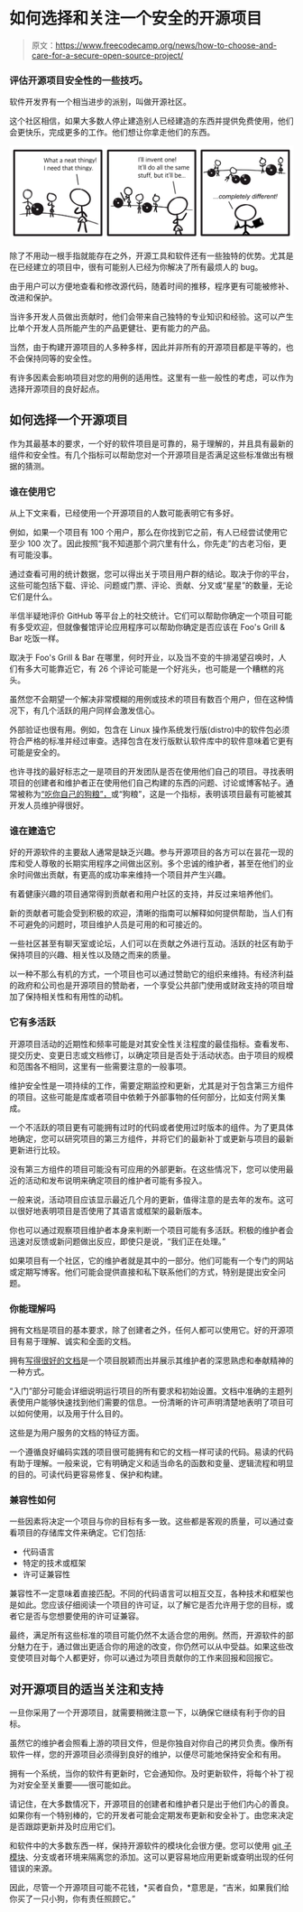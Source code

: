 # 如何选择和关注一个安全的开源项目

> 原文：<https://www.freecodecamp.org/news/how-to-choose-and-care-for-a-secure-open-source-project/>

### 评估开源项目安全性的一些技巧。

软件开发界有一个相当进步的派别，叫做开源社区。

这个社区相信，如果大多数人停止建造别人已经建造的东西并提供免费使用，他们会更快乐，完成更多的工作。他们想让你拿走他们的东西。

![A comic I drew about using other people’s stuff, with the wheel as an example.](img/d189c79d1a7cb52c4598354686207118.png)

除了不用动一根手指就能存在之外，开源工具和软件还有一些独特的优势。尤其是在已经建立的项目中，很有可能别人已经为你解决了所有最烦人的 bug。

由于用户可以方便地查看和修改源代码，随着时间的推移，程序更有可能被修补、改进和保护。

当许多开发人员做出贡献时，他们会带来自己独特的专业知识和经验。这可以产生比单个开发人员所能产生的产品更健壮、更有能力的产品。

当然，由于构建开源项目的人多种多样，因此并非所有的开源项目都是平等的，也不会保持同等的安全性。

有许多因素会影响项目对您的用例的适用性。这里有一些一般性的考虑，可以作为选择开源项目的良好起点。

## 如何选择一个开源项目

作为其最基本的要求，一个好的软件项目是可靠的，易于理解的，并且具有最新的组件和安全性。有几个指标可以帮助您对一个开源项目是否满足这些标准做出有根据的猜测。

### 谁在使用它

从上下文来看，已经使用一个开源项目的人数可能表明它有多好。

例如，如果一个项目有 100 个用户，那么在你找到它之前，有人已经尝试使用它至少 100 次了。因此按照“我不知道那个洞穴里有什么，你先走”的古老习俗，更有可能没事。

通过查看可用的统计数据，您可以得出关于项目用户群的结论。取决于你的平台，这些可能包括下载、评论、问题或门票、评论、贡献、分叉或“星星”的数量，无论它们是什么。

半信半疑地评价 GitHub 等平台上的社交统计。它们可以帮助你确定一个项目可能有多受欢迎，但就像餐馆评论应用程序可以帮助你确定是否应该在 Foo's Grill & Bar 吃饭一样。

取决于 Foo's Grill & Bar 在哪里，何时开业，以及当不变的牛排渴望召唤时，人们有多大可能靠近它，有 26 个评论可能是一个好兆头，也可能是一个糟糕的兆头。

虽然您不会期望一个解决非常模糊的用例或技术的项目有数百个用户，但在这种情况下，有几个活跃的用户同样会激发信心。

外部验证也很有用。例如，包含在 Linux 操作系统发行版(distro)中的软件包必须符合严格的标准并经过审查。选择包含在发行版默认软件库中的软件意味着它更有可能是安全的。

也许寻找的最好标志之一是项目的开发团队是否在使用他们自己的项目。寻找表明项目的创建者和维护者正在使用他们自己构建的东西的问题、讨论或博客帖子。通常被称为[“吃你自己的狗粮”，](https://en.wikipedia.org/wiki/Eating_your_own_dog_food)或“狗粮”，这是一个指标，表明该项目最有可能被其开发人员维护得很好。

### 谁在建造它

好的开源软件的主要敌人通常是缺乏兴趣。参与开源项目的各方可以在昙花一现的库和受人尊敬的长期实用程序之间做出区别。多个忠诚的维护者，甚至在他们的业余时间做出贡献，有更高的成功率来维持一个项目并产生兴趣。

有着健康兴趣的项目通常得到贡献者和用户社区的支持，并反过来培养他们。

新的贡献者可能会受到积极的欢迎，清晰的指南可以解释如何提供帮助，当人们有不可避免的问题时，项目维护人员是可用的和可接近的。

一些社区甚至有聊天室或论坛，人们可以在贡献之外进行互动。活跃的社区有助于保持项目的兴趣、相关性以及随之而来的质量。

以一种不那么有机的方式，一个项目也可以通过赞助它的组织来维持。有经济利益的政府和公司也是开源项目的赞助者，一个享受公共部门使用或财政支持的项目增加了保持相关性和有用性的动机。

### 它有多活跃

开源项目活动的近期性和频率可能是对其安全性关注程度的最佳指标。查看发布、提交历史、变更日志或文档修订，以确定项目是否处于活动状态。由于项目的规模和范围各不相同，这里有一些需要注意的一般事项。

维护安全性是一项持续的工作，需要定期监控和更新，尤其是对于包含第三方组件的项目。这些可能是库或者项目中依赖于外部事物的任何部分，比如支付网关集成。

一个不活跃的项目更有可能拥有过时的代码或者使用过时版本的组件。为了更具体地确定，您可以研究项目的第三方组件，并将它们的最新补丁或更新与项目的最新更新进行比较。

没有第三方组件的项目可能没有可应用的外部更新。在这些情况下，您可以使用最近的活动和发布说明来确定项目的维护者可能有多投入。

一般来说，活动项目应该显示最近几个月的更新，值得注意的是去年的发布。这可以很好地表明项目是否使用了其语言或框架的最新版本。

你也可以通过观察项目维护者本身来判断一个项目可能有多活跃。积极的维护者会迅速对反馈或新问题做出反应，即使只是说，“我们正在处理。”

如果项目有一个社区，它的维护者就是其中的一部分。他们可能有一个专门的网站或定期写博客。他们可能会提供直接和私下联系他们的方式，特别是提出安全问题。

### 你能理解吗

拥有文档是项目的基本要求，除了创建者之外，任何人都可以使用它。好的开源项目有易于理解、诚实和全面的文档。

拥有[写得很好的文档](https://victoria.dev/blog/word-bugs-in-software-documentation-and-how-to-fix-them/)是一个项目脱颖而出并展示其维护者的深思熟虑和奉献精神的一种方式。

“入门”部分可能会详细说明运行项目的所有要求和初始设置。文档中准确的主题列表使用户能够快速找到他们需要的信息。一份清晰的许可声明清楚地表明了项目可以如何使用，以及用于什么目的。

这些是为用户服务的文档的特征方面。

一个遵循良好编码实践的项目很可能拥有和它的文档一样可读的代码。易读的代码有助于理解。一般来说，它有明确定义和适当命名的函数和变量、逻辑流程和明显的目的。可读代码更容易修复、保护和构建。

### 兼容性如何

一些因素将决定一个项目与你的目标有多一致。这些都是客观的质量，可以通过查看项目的存储库文件来确定。它们包括:

*   代码语言
*   特定的技术或框架
*   许可证兼容性

兼容性不一定意味着直接匹配。不同的代码语言可以相互交互，各种技术和框架也是如此。您应该仔细阅读一个项目的许可证，以了解它是否允许用于您的目标，或者它是否与您想要使用的许可证兼容。

最终，满足所有这些标准的项目可能仍然不太适合您的用例。然而，开源软件的部分魅力在于，通过做出更适合你的用途的改变，你仍然可以从中受益。如果这些改变使项目对每个人都更好，你可以通过为项目贡献你的工作来回报和回报它。

## 对开源项目的适当关注和支持

一旦你采用了一个开源项目，就需要稍微注意一下，以确保它继续有利于你的目标。

虽然它的维护者会照看上游的项目文件，但是你独自对你自己的拷贝负责。像所有软件一样，您的开源项目必须得到良好的维护，以便尽可能地保持安全和有用。

拥有一个系统，当你的软件有更新时，它会通知你。及时更新软件，将每个补丁视为对安全至关重要——很可能如此。

请记住，在大多数情况下，开源项目的创建者和维护者只是出于他们内心的善良。如果你有一个特别棒的，它的开发者可能会定期发布更新和安全补丁。由您来决定是否跟踪更新并及时应用它们。

和软件中的大多数东西一样，保持开源软件的模块化会很方便。您可以使用 [git 子模块](https://git-scm.com/book/en/v2/Git-Tools-Submodules)、分支或者环境来隔离您的添加。这可以更容易地应用更新或查明出现的任何错误的来源。

因此，尽管一个开源项目可能不花钱，*买者自负，*意思是，“吉米，如果我们给你买了一只小狗，你有责任照顾它。”